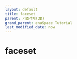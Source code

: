 ```yaml
---
layout: default
title: faceset
parent: 기초객체(3D)
grand_parent: enuSpace Tutorial
last_modified_date: now
---
```


# faceset